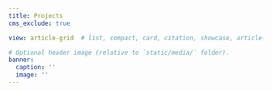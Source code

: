 ```yaml
---
title: Projects
cms_exclude: true

view: article-grid  # list, compact, card, citation, showcase, article-grid

# Optional header image (relative to `static/media/` folder).
banner:
  caption: ''
  image: ''
---
```



